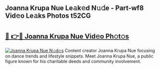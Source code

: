 ## Joanna Krupa Nue Le𝚊k𝚎d N𝚞𝚍e - Part-wf8 Vid𝚎o Le𝚊ks Photos t52CG

# <h2><a href="http://fb4vaf.evod.top/?m=Joanna+Krupa+Nue">🔗 👉🔴 Joanna Krupa Nue Vid𝚎o Ph𝚘t𝚘s</a></h2>

[![Joanna Krupa Nue N𝚞d𝚎s](https://i.imgur.com/8V9OHl7.gif)](http://fb4vaf.evod.top/?m=Joanna+Krupa+Nue)
Content creator Joanna Krupa Nue focusing on dance trends and lifestyle snippets. Meet Joanna Krupa Nue, a public figure known for his charitable deeds and community involvement. 
